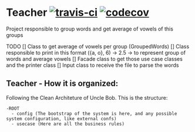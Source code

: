 # Teacher [![travis-ci](https://travis-ci.org/felipepssouza/Teacher.svg?branch=master)](https://travis-ci.org/felipepssouza/Teacher) [![codecov](https://codecov.io/gh/felipepssouza/Teacher/branch/master/graph/badge.svg)](https://codecov.io/gh/felipepssouza/Teacher)


Project responsible to group words and get average of vowels of this groups

TODO
[] Class to get average of vowels per group (GroupedWords)
[] Class responsible to print in this format ({a, o}, 6) -> 2.5 -> to represent group of words and average vowels
[] Facade class to get those use case classes and the printer class
[] Input class to receive the file to parse the words 


## Teacher - How it is organized:

Following the Clean Architeture of Uncle Bob. This is the structure: 
```
-ROOT
  - config (The bootstrap of the system is here, and any possible system configuration, like external confs)
  - usecase (Here are all the business rules)
```




